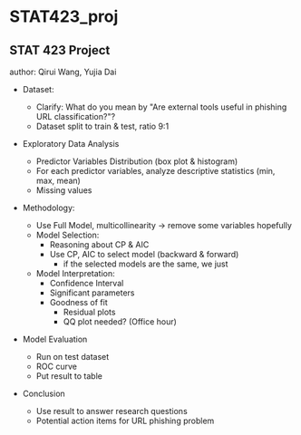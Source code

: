 # STAT423_proj

## STAT 423 Project

author: Qirui Wang, Yujia Dai

- Dataset:
	- Clarify: What do you mean by "Are external tools useful in phishing URL classification?"?
	* Dataset split to train & test, ratio 9:1

- Exploratory Data Analysis
	* Predictor Variables Distribution (box plot & histogram)
	* For each predictor variables, analyze descriptive statistics (min, max, mean)
	* Missing values

- Methodology:
	* Use Full Model, multicollinearity -> remove some variables hopefully
	* Model Selection: 
		* Reasoning about CP & AIC
		* Use CP, AIC to select model (backward & forward)
			* if the selected models are the same, we just 
	- Model Interpretation:
		* Confidence Interval
		* Significant parameters
		* Goodness of fit
			* Residual plots
			* QQ plot needed? (Office hour)
- Model Evaluation
	* Run on test dataset
	* ROC curve
	* Put result to table
- Conclusion 
	* Use result to answer research questions
	* Potential action items for URL phishing problem
